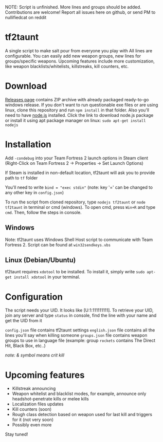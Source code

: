 NOTE: Script is unfinished. More lines and groups should be added. Contributions are welcome!
Report all issues here on github, or send PM to nullifiedcat on reddit

# tf2taunt
A single script to make salt pour from everyone you play with
All lines are configurable. You can easily add new weapon groups, new lines for groups/specific weapons. Upcoming features include more customization, like weapon blacklists/whitelists, killstreaks, kill counters, etc.

# Download

[Releases page](https://github.com/nullifiedcat/tf2taunt/releases) contains ZIP archive with already packaged ready-to-go windows release. If you don't want to run questionable exe files or are using linux, clone this repository and run ```npm install``` in that folder. Also you'll need to have [node.js](https://nodejs.org/) installed. Click the link to download node.js package or install it using apt package manager on linux:
```sudo apt-get install nodejs```

# Installation

Add ```-condebug``` into your Team Fortress 2 launch options in Steam client (Right-Click on Team Fortress 2 -> Properties -> Set Launch Options)

If Steam is installed in non-default location, tf2taunt will ask you to provide path to ```tf``` folder

You'll need to write ```bind = "exec stdin"``` (note: key '=' can be changed to any other key in ```config.json```)

To run the script from cloned repository, type ```nodejs tf2taunt``` or ```node tf2taunt``` in terminal or cmd (windows). To open cmd, press ```Win+R``` and type ```cmd```.
Then, follow the steps in console.

## Windows
Note: tf2taunt uses Windows Shell Host script to communicate with Team Fortress 2. Script can be found at ```win32sendkeys.vbs```
## Linux (Debian/Ubuntu)
tf2taunt requires ```xdotool``` to be installed. To install it, simply write ```sudo apt-get install xdotool``` in your terminal.

# Configuration

The script needs your UID. It looks like [U:1:111111111]. To retrieve your UID, join any server and type ```status``` in console, find the line with your name and get the UID from it

```config.json``` file contains tf2taunt settings
```english.json``` file contains all the lines you'll say when killing someone
```groups.json``` file contains weapon groups to use in language file (example: group ```rockets``` contains The Direct Hit, Black Box, etc..)

_note: & symbol means crit kill_

# Upcoming features

* Killstreak announcing
* Weapon whitelist and blacklist modes, for example, announce only headshot-penetrate kills or melee kills
* Localization files updates
* Kill counters (soon)
* Rough class detection based on weapon used for last kill and triggers for it (not very soon)
* Possibly even more

Stay tuned!
